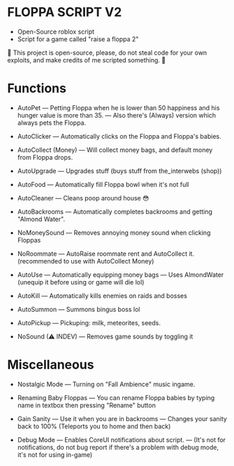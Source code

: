 # FLOPPA SCRIPT V2
- Open-Source roblox script
- Script for a game called "raise a floppa 2"

💫 This project is open-source, please, do not steal code for your own exploits, and make credits of me scripted something. 💫

# Functions
- AutoPet
— Petting Floppa when he is lower than 50 happiness and his hunger value is more than 35.
— Also there's (Always) version which always pets the Floppa.

- AutoClicker
— Automatically clicks on the Floppa and Floppa's babies.

- AutoCollect (Money)
— Will collect money bags, and default money from Floppa drops.

- AutoUpgrade
— Upgrades stuff (buys stuff from the_interwebs (shop))

- AutoFood
— Automatically fill Floppa bowl when it's not full

- AutoCleaner
— Cleans poop around house :flushed:

- AutoBackrooms
— Automatically completes backrooms and getting "Almond Water".

- NoMoneySound
— Removes annoying money sound when clicking Floppas

- NoRoommate
— AutoRaise roommate rent and AutoCollect it. (recommended to use with AutoCollect Money)

- AutoUse
— Automatically equipping money bags
— Uses AlmondWater (unequip it before using or game will die lol)

- AutoKill
— Automatically kills enemies on raids and bosses

- AutoSummon
— Summons bingus boss lol

- AutoPickup
— Pickuping: milk, meteorites, seeds.

- NoSound (⚠ INDEV)
— Removes game sounds by toggling it

# Miscellaneous

- Nostalgic Mode
— Turning on "Fall Ambience" music ingame.

- Renaming Baby Floppas
— You can rename Floppa babies by typing name in textbox then pressing "Rename" button

- Gain Sanity
— Use it when you are in backrooms
— Changes your sanity back to 100% (Teleports you to home and then back)

- Debug Mode
— Enables CoreUI notifications about script.
— (It's not for notifications, do not bug report if there's a problem with debug mode, it's not for using in-game)
